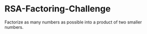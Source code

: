# RSA-Factoring-Challenge
Factorize as many numbers as possible into a product of two smaller numbers.

